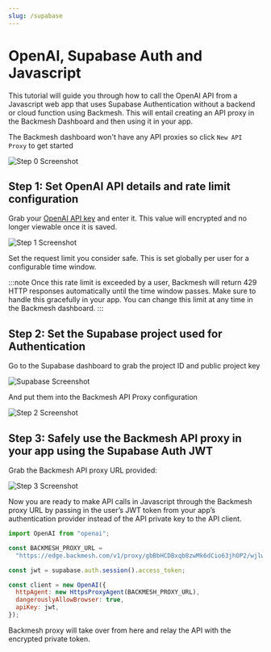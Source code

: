 ```yaml
---
slug: /supabase
---
```


# OpenAI, Supabase Auth and Javascript

This tutorial will guide you through how to call the OpenAI API from a Javascript web app that uses Supabase Authentication without a backend or cloud function using Backmesh. This will entail creating an API proxy in the Backmesh Dashboard and then using it in your app.

The Backmesh dashboard won't have any API proxies so click `New API Proxy` to get started

![Step 0 Screenshot](/emptydash.png)

## Step 1: Set OpenAI API details and rate limit configuration

Grab your [OpenAI API key](https://platform.openai.com/api-keys) and enter it. This value will encrypted and no longer viewable once it is saved.

![Step 1 Screenshot](/supabase+openai/step1.png)

Set the request limit you consider safe. This is set globally per user for a configurable time window.

:::note
Once this rate limit is exceeded by a user, Backmesh will return 429 HTTP responses automatically until the time window passes. Make sure to handle this gracefully in your app. You can change this limit at any time in the Backmesh dashboard.
:::

## Step 2: Set the Supabase project used for Authentication

Go to the Supabase dashboard to grab the project ID and public project key

![Supabase Screenshot](/supabase+openai/supabase.png)

And put them into the Backmesh API Proxy configuration

![Step 2 Screenshot](/supabase+openai/step2.png)

## Step 3: Safely use the Backmesh API proxy in your app using the Supabase Auth JWT

Grab the Backmesh API proxy URL provided:

![Step 3 Screenshot](/supabase+openai/step3.png)

Now you are ready to make API calls in Javascript through the Backmesh proxy URL by passing in the user’s JWT token from your app’s authentication provider instead of the API private key to the API client.

```js title="openai.js"
import OpenAI from "openai";

const BACKMESH_PROXY_URL =
  "https://edge.backmesh.com/v1/proxy/gbBbHCDBxqb8zwMk6dCio63jhOP2/wjlwRswvSXp4FBXwYLZ1/v1";

const jwt = supabase.auth.session().access_token;

const client = new OpenAI({
  httpAgent: new HttpsProxyAgent(BACKMESH_PROXY_URL),
  dangerouslyAllowBrowser: true,
  apiKey: jwt,
});
```

Backmesh proxy will take over from here and relay the API with the encrypted private token.

